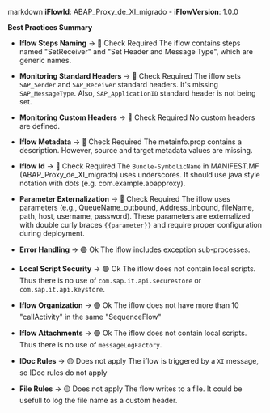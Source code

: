 markdown
**iFlowId**: ABAP_Proxy_de_XI_migrado - **iFlowVersion**: 1.0.0

**Best Practices Summary**
- **Iflow Steps Naming** -> 🔴 Check Required
   The iflow contains steps named "SetReceiver" and "Set Header and Message Type", which are generic names.

- **Monitoring Standard Headers** -> 🔴 Check Required
   The iflow sets `SAP_Sender` and `SAP_Receiver` standard headers. It's missing `SAP_MessageType`. Also, `SAP_ApplicationID` standard header is not being set.

- **Monitoring Custom Headers** -> 🔴 Check Required
   No custom headers are defined.

- **Iflow Metadata** -> 🔴 Check Required
   The metainfo.prop contains a description. However, source and target metadata values are missing.

- **Iflow Id** -> 🔴 Check Required
    The `Bundle-SymbolicName` in MANIFEST.MF (ABAP_Proxy_de_XI_migrado) uses underscores. It should use java style notation with dots (e.g. com.example.abapproxy).

- **Parameter Externalization** -> 🔴 Check Required
   The iflow uses parameters (e.g., QueueName_outbound, Address_inbound, fileName, path, host, username, password). These parameters are externalized with double curly braces `{{parameter}}` and require proper configuration during deployment.

- **Error Handling** -> 🟢 Ok
   The iflow includes exception sub-processes.

- **Local Script Security** -> 🟢 Ok
   The iflow does not contain local scripts. Thus there is no use of `com.sap.it.api.securestore` or `com.sap.it.api.keystore`.

- **Iflow Organization** -> 🟢 Ok
   The iflow does not have more than 10 "callActivity" in the same "SequenceFlow"

- **Iflow Attachments** -> 🟢 Ok
   The iflow does not contain local scripts. Thus there is no use of `messageLogFactory`.

- **IDoc Rules** -> 🟡 Does not apply
   The iflow is triggered by a `XI` message, so IDoc rules do not apply

- **File Rules** -> 🟡 Does not apply
   The flow writes to a file. It could be usefull to log the file name as a custom header.

